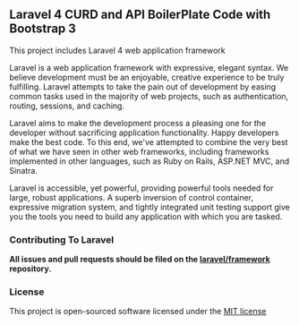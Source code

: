 ## Laravel 4 CURD and API BoilerPlate Code with Bootstrap 3

This project includes Laravel 4 web application framework

Laravel is a web application framework with expressive, elegant syntax. We believe development must be an enjoyable, creative experience to be truly fulfilling. Laravel attempts to take the pain out of development by easing common tasks used in the majority of web projects, such as authentication, routing, sessions, and caching.

Laravel aims to make the development process a pleasing one for the developer without sacrificing application functionality. Happy developers make the best code. To this end, we've attempted to combine the very best of what we have seen in other web frameworks, including frameworks implemented in other languages, such as Ruby on Rails, ASP.NET MVC, and Sinatra.

Laravel is accessible, yet powerful, providing powerful tools needed for large, robust applications. A superb inversion of control container, expressive migration system, and tightly integrated unit testing support give you the tools you need to build any application with which you are tasked.


### Contributing To Laravel

**All issues and pull requests should be filed on the [laravel/framework](http://github.com/laravel/framework) repository.**

### License

This project is open-sourced software licensed under the [MIT license](http://opensource.org/licenses/MIT)
